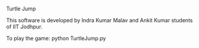 Turtle Jump

This software is developed by Indra Kumar Malav and Ankit Kumar students of IIT Jodhpur.

To play the game:
	python TurtleJump.py  
